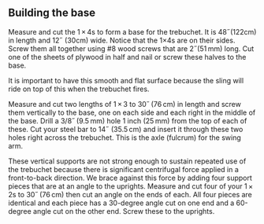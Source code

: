 ## Building the base

Measure and cut the 1 × 4s to form a base for the trebuchet. It is 48˝(122cm) in length and 12˝ (30cm) wide. Notice that the 1×4s are on their sides. Screw them all together using #8 wood screws that are 2˝(51 mm) long. Cut one of the sheets of plywood in half and nail or screw these halves to the base.

It is important to have this smooth and flat surface because the sling will ride on top of this when the trebuchet fires.

Measure and cut two lengths of 1 × 3 to 30˝ (76 cm) in length and screw them vertically to the base, one on each side and each right in the middle of the base. Drill a 3/8˝ (9.5 mm) hole 1 inch (25 mm) from the top of each of these. Cut your steel bar to 14˝ (35.5 cm) and insert it through these two holes right across the trebuchet. This is the axle (fulcrum) for the swing arm. 

These vertical supports are not strong enough to sustain repeated use of the trebuchet because there is significant centrifugal force applied in a front-to-back direction. We brace against this force by adding four support pieces that are at an angle to the uprights. Measure and cut four of your 1 × 2s to 30˝ (76 cm) then cut an angle on the ends of each. All four pieces are identical and each piece has a 30-degree angle cut on one end and a 60-degree angle cut on the other end. Screw these to the uprights. 

